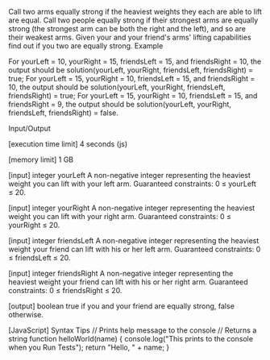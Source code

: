 Call two arms equally strong if the heaviest weights they each are able to lift are equal.
Call two people equally strong if their strongest arms are equally strong (the strongest arm can be both the right and the left), and so are their weakest arms.
Given your and your friend's arms' lifting capabilities find out if you two are equally strong.
Example

For yourLeft = 10, yourRight = 15, friendsLeft = 15, and friendsRight = 10, the output should be
solution(yourLeft, yourRight, friendsLeft, friendsRight) = true;
For yourLeft = 15, yourRight = 10, friendsLeft = 15, and friendsRight = 10, the output should be
solution(yourLeft, yourRight, friendsLeft, friendsRight) = true;
For yourLeft = 15, yourRight = 10, friendsLeft = 15, and friendsRight = 9, the output should be
solution(yourLeft, yourRight, friendsLeft, friendsRight) = false.

Input/Output


[execution time limit] 4 seconds (js)


[memory limit] 1 GB


[input] integer yourLeft
A non-negative integer representing the heaviest weight you can lift with your left arm.
Guaranteed constraints:
0 ≤ yourLeft ≤ 20.


[input] integer yourRight
A non-negative integer representing the heaviest weight you can lift with your right arm.
Guaranteed constraints:
0 ≤ yourRight ≤ 20.


[input] integer friendsLeft
A non-negative integer representing the heaviest weight your friend can lift with his or her left arm.
Guaranteed constraints:
0 ≤ friendsLeft ≤ 20.


[input] integer friendsRight
A non-negative integer representing the heaviest weight your friend can lift with his or her right arm.
Guaranteed constraints:
0 ≤ friendsRight ≤ 20.


[output] boolean
true if you and your friend are equally strong, false otherwise.


[JavaScript] Syntax Tips
// Prints help message to the console
// Returns a string
function helloWorld(name) {
    console.log("This prints to the console when you Run Tests");
    return "Hello, " + name;
}


